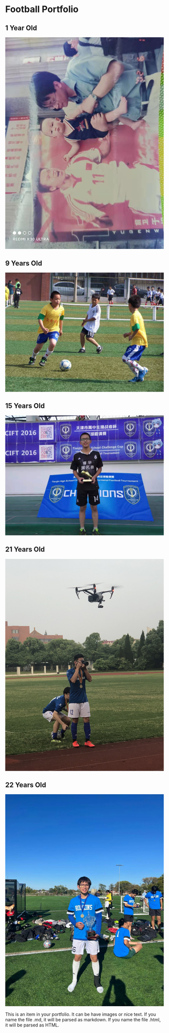 <h1>Football Portfolio</h1>

<h2>1 Year Old</h2>
<img src='/images/1 year old.jpg' alt='1 year old'>

<h2>9 Years Old</h2>
<img src='/images/9 years old.jpg' alt='9 years old'>

<h2>15 Years Old</h2>
<img src='/images/15 years old.jpg' alt='15 years old'>

<h2>21 Years Old</h2>
<img src='/images/21 years old.jpg' alt='21 years old'>

<h2>22 Years Old</h2>
<img src='/images/22 years old.jpg' alt='22 years old'>


This is an item in your portfolio. It can be have images or nice text. If you name the file .md, it will be parsed as markdown. If you name the file .html, it will be parsed as HTML. 
